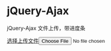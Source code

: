 # jQuery-Ajax
jQuery-Ajax 文件上传，带进度条

<form action="" method="" enctype="multipart/form-data">
			<a class="opts_btn" href="javascript:void(0)"><label id="opst_txt">选择上传文件</label><input type="file" id="oFile" class="oFile" name="myFiles" onchange="FileChangeFn(event)" /></a>
			<label id="file_size"></label><br /><br />
			<!--
			html5 file 在选择上传文件的时候，根据需要可限制指定的文件类型(默认任意类型 )。在 input type="file" 加上 accept="指定要上传的文件类型"即可
				例如：
				<input type="file" id="oFile" name="myFiles" accept=".doc, .docx, .xls, .txt" onchange="FileChangeFn(event)" />
					accept=".doc, .docx, .xls, .txt" 只能上传word, exls, .txt文件
					accept=".rar, .zip" 只能上传压缩文件
					accept=".mp3" 只能上传mp3文件
					accept=".mp4, .avi, .swf, .mpeg" 只能上传视频文件
					accept=".jpg, .jpeg .png, .gif, .bmp" 只能上传指定的这些图片文件
					accept="image/*" image表示图片，*表示所有支持的格式， video/* video表示视频，*表示所有支持的格式
				注： 如果不加accept属性，则上传任意类型的文件(默认)
				
			html5 file 在选择上传文件的时候，根据需要可限制选择 1个 或 多个 文件。在 input type="file" 加上 multiple 属性 即可
				例如：
				<input type="file" id="oFile" name="myFiles" multiple onchange="FileChangeFn(event)" />
					加上 multiple 属性 就可以多选啦：可按住鼠标左键拖动进行多选，或按下键盘上的Ctrl键，或 Shitf键 再鼠标左键点选，或 Ctrl + A 全选
				注： 默认情况下一般都没加multiple 属性，所以只能选择1件文件
				
			最后：如果以上两种情况都要用到时，就同时加上 multiple属性 和 accept="指定要上传的文件类型"属性即可！
				例如：
				<input type="file" id="oFile" name="myFiles" multiple accept=".jpg, .jpeg .png, .gif, .bmp" onchange="FileChangeFn(event)" />
			-->
			<div id="file_box"></div>
			<div class="speed_box"><div id="speed">0%</div></div>
			<label id="file_type"></label>
			<button type="button" class="send_btn" onclick="UploadFileFn()">开始上传文件</button>
			<div class="clear"></div>
		</form>
